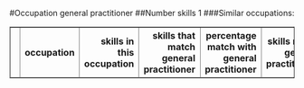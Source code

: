 #Occupation general practitioner
##Number skills 1
###Similar occupations:
<table border="1" class="dataframe">
  <thead>
    <tr style="text-align: right;">
      <th></th>
      <th>occupation</th>
      <th>skills in this occupation</th>
      <th>skills that match general practitioner</th>
      <th>percentage match with general practitioner</th>
      <th>skills not in general practitioner</th>
    </tr>
  </thead>
  <tbody>
  </tbody>
</table>
